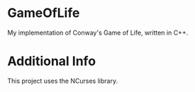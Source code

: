 # GameOfLife
My implementation of Conway's Game of Life, written in C++.

# Additional Info
This project uses the NCurses library.

